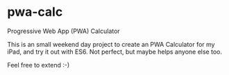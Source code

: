 # pwa-calc
Progressive Web App (PWA) Calculator

This is an small weekend day project to create an PWA Calculator for my iPad,
and try it out with ES6. Not perfect, but maybe helps anyone else too.

Feel free to extend :-)